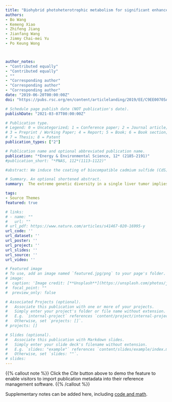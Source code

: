 ```yaml
---
title: "Biohybrid photoheterotrophic metabolism for significant enhancement of biological nitrogen fixation in pure microbial cultures"
authors:
- Bo Wang
- Kemeng Xiao
- Zhifeng Jiang
- Jianfang Wang
- Jimmy Chai-mei Yu
- Po Keung Wong



author_notes:
- "Contributed equally"
- "Contributed equally"
- ""
- "Corresponding author"
- "Corresponding author"
- "Corresponding author"
date: "2019-06-20T00:00:00Z"
doi: "https://pubs.rsc.org/en/content/articlelanding/2019/EE/C9EE00705A#!divAbstract"

# Schedule page publish date (NOT publication's date).
publishDate: "2021-03-07T00:00:00Z"

# Publication type.
# Legend: 0 = Uncategorized; 1 = Conference paper; 2 = Journal article;
# 3 = Preprint / Working Paper; 4 = Report; 5 = Book; 6 = Book section;
# 7 = Thesis; 8 = Patent
publication_types: ["2"]

# Publication name and optional abbreviated publication name.
publication: "*Energy & Environmental Science, 12* (2185-2191)"
#publication_short: "*PNAS, 112*(1113–1122)"

#abstract: We induce the coating of biocompatible cadmium sulfide (CdS) nanoparticles (NPs) on the living cell surface of a versatile photoheterotrophic bacterium, Rhodopseudomonas palustris. The photo-induced electrons from the CdS NPs significantly improve the biological nitrogen fixation in pure cultures of R. palustris, as shown by increased nitrogenase activity, additional H2 evolution, elevated reducing equivalents, and increased intracellular ammonia and L-amino acids. As a result, an additional 153% of solid biomass is accumulated by the biohybrid cells, with outstanding photosynthetic efficiency of 6.73% and a nearly unaffected malate usage efficiency of 0.06 g h−1. The number of NPs and the cross-membrane interface both play important roles in the efficient generation and transduction of electrons. The biohybrid cells continuously fix N2 when sufficient N is available, thus revealing excessive reducing power. The Calvin cycle also contributes 28.1% to the additional solid biomass in the presence of available CO2. The CdS-coated photoheterotrophic cells exhibit excellent practical feasibility with an industrial waste carbon source under a solar/dark cycle. This study provides a facile and expandable strategy for other studies of visible-light-driven ambient N2 fixation and advanced solar-to-chemical conversion.

# Summary. An optional shortened abstract.
summary:  The extreme genetic diversity in a single liver tumor implies clonal evolution under the non-Darwinian mode.

tags:
- Source Themes
featured: true

# links:
# - name: ""
#   url: ""
# url_pdf: https://www.nature.com/articles/s41467-020-16995-y
url_code: ''
url_dataset: ''
url_poster: ''
url_project: ''
url_slides: ''
url_source: ''
url_video: ''

# Featured image
# To use, add an image named `featured.jpg/png` to your page's folder. 
# image:
#  caption: 'Image credit: [**Unsplash**](https://unsplash.com/photos/jdD8gXaTZsc)'
#  focal_point: ""
#  preview_only: false

# Associated Projects (optional).
#   Associate this publication with one or more of your projects.
#   Simply enter your project's folder or file name without extension.
#   E.g. `internal-project` references `content/project/internal-project/index.md`.
#   Otherwise, set `projects: []`.
# projects: []

# Slides (optional).
#   Associate this publication with Markdown slides.
#   Simply enter your slide deck's filename without extension.
#   E.g. `slides: "example"` references `content/slides/example/index.md`.
#   Otherwise, set `slides: ""`.
# slides:
---
```


{{% callout note %}}
Click the *Cite* button above to demo the feature to enable visitors to import publication metadata into their reference management software.
{{% /callout %}}

Supplementary notes can be added here, including [code and math](https://sourcethemes.com/academic/docs/writing-markdown-latex/).

